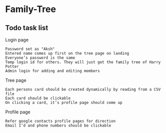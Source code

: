 # Family-Tree

## Todo task list

Login page

    Password set as "Aksh"
    Entered name comes up first on the tree page on landing 
    Everyone’s password is the same
    Temp login id for others. They will just get the family tree of Harry Potter
    Admin login for adding and editing members

Tree page

    Each persons card should be created dynamically by reading from a CSV file
    Each card should be clickable
    On clicking a card, it’s profile page should come up

Profile page

    Refer google contacts profile pages for direction
    Email I’d and phone numbers should be clickable
